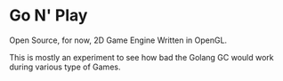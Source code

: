 Go N' Play
===

Open Source, for now, 2D Game Engine Written in OpenGL.

This is mostly an experiment to see how bad the Golang GC would work during various type of Games. 
